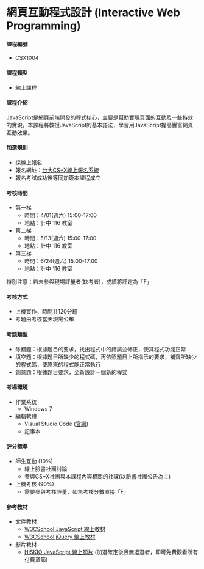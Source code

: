 # 網頁互動程式設計 (Interactive Web Programming)

#### 課程編號

* CSX1004

#### 課程類型

* 線上課程

#### 課程介紹

JavaScript是網頁前端開發的程式核心，主要是幫助實現頁面的互動及一些特效的實現。本課程將教授JavaScript的基本語法，學習用JavaScript提高豐富網頁互動效果。

#### 加選規則

* 採線上報名
* 報名網址：[台大CS+X線上報名系統](https://csx.aca.ntu.edu.tw/course)
* 報名考試成功後等同加簽本課程成立 

#### 考核時間

* 第一梯
    * 時間：4/01(週六) 15:00-17:00
    * 地點：計中 116 教室
* 第二梯
    * 時間：5/13(週六) 15:00-17:00
    * 地點：計中 116 教室
* 第三梯
    * 時間：6/24(週六) 15:00-17:00
    * 地點：計中 116 教室

特別注意：若未參與現場評量者(缺考者)，成績將評定為「F」 

#### 考核方式

* 上機實作，時間共120分鐘
* 考題由考核當天現場公布

#### 考題類型

* 除錯題：根據題目的要求，找出程式中的錯誤並修正，使其程式功能正常
* 填空題：根據題目所缺少的程式碼，再依照題目上所指示的要求，補齊所缺少的程式碼，使原來的程式能正常執行
* 創意題：根據題目要求，全新設計一個新的程式

#### 考場環境

* 作業系統
  * Windows 7
* 編輯軟體
  * Visual Studio Code ([官網](https://code.visualstudio.com/))
  * 記事本

#### 評分標準

* 師生互動 (10%)
  * 線上臉書社團討論
  * 參與CS+X社團與本課程內容相關的社課(以臉書社團公告為主)
* 上機考核 (90%)
  * 需要參與考核評量，如無考核分數直接「F」


#### 參考教材
* 文件教材
    * [W3CSchool JavaScript 線上教材](http://www.w3schools.com/js/)
    * [W3CSchool jQuery 線上教材](http://www.w3schools.com/jquery/)
* 影片教材
    * [HiSKIO JavaScript 線上影片](https://hiskio.com/course/51) \(加選確定後且無退選者，即可免費觀看所有付費章節\)